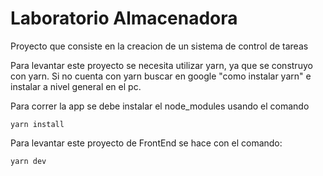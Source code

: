 # Laboratorio Almacenadora
Proyecto que consiste en la creacion de un sistema de control de tareas

Para levantar este proyecto se necesita utilizar yarn, ya que se construyo con yarn. Si no cuenta con yarn buscar en google "como instalar yarn" e instalar a nivel general en el pc.

Para correr la app se debe instalar el node_modules usando el comando
```
yarn install
```

Para levantar este proyecto de FrontEnd se hace con el comando:
```
yarn dev
```